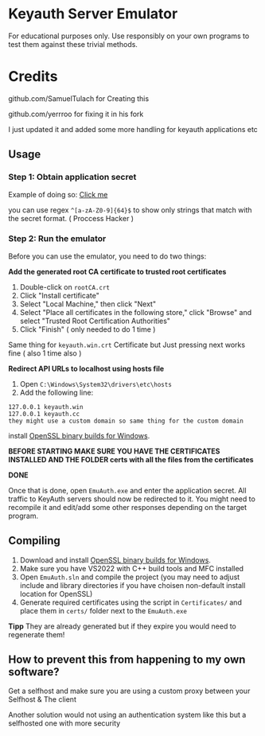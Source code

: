 # Keyauth Server Emulator
For educational purposes only. Use responsibly on your own programs to test them against these trivial methods.

# Credits
github.com/SamuelTulach for Creating this

github.com/yerrroo for fixing it in his fork

I just updated it and added some more handling for keyauth applications etc

## Usage
### Step 1: Obtain application secret
Example of doing so: [Click me](https://player.vimeo.com/video/1006943145?) 

you can use regex `^[a-zA-Z0-9]{64}$` to show only strings that match with the secret format. ( Proccess Hacker )

### Step 2: Run the emulator
Before you can use the emulator, you need to do two things:

**Add the generated root CA certificate to trusted root certificates**
1. Double-click on `rootCA.crt`
2. Click "Install certificate"
3. Select "Local Machine," then click "Next"
4. Select "Place all certificates in the following store," click "Browse" and select "Trusted Root Certification Authorities"
5. Click "Finish" ( only needed to do 1 time )

Same thing for `keyauth.win.crt` Certificate but Just pressing next works fine ( also 1 time also )

**Redirect API URLs to localhost using hosts file**
1. Open `C:\Windows\System32\drivers\etc\hosts`
2. Add the following line:
```
127.0.0.1 keyauth.win
127.0.0.1 keyauth.cc
they might use a custom domain so same thing for the custom domain
```

install [OpenSSL binary builds for Windows](https://kb.firedaemon.com/support/solutions/articles/4000121705#Download-OpenSSL).

**BEFORE STARTING MAKE SURE YOU HAVE THE CERTIFICATES INSTALLED AND THE FOLDER certs with all the files from the certificates**


**DONE**

Once that is done, open `EmuAuth.exe` and enter the application secret. All traffic to KeyAuth servers should now be redirected to it. You might need to recompile it and edit/add some other responses depending on the target program.

## Compiling
1. Download and install [OpenSSL binary builds for Windows](https://kb.firedaemon.com/support/solutions/articles/4000121705#Download-OpenSSL).
2. Make sure you have VS2022 with C++ build tools and MFC installed
3. Open `EmuAuth.sln` and compile the project (you may need to adjust include and library directories if you have choisen non-default install location for OpenSSL)
4. Generate required certificates using the script in `Certificates/` and place them in `certs/` folder next to the `EmuAuth.exe`

**Tipp** They are already generated but if they expire you would need to regenerate them!

## How to prevent this from happening to my own software?

Get a selfhost and make sure you are using a custom proxy between your Selfhost & The client

Another solution would not using an authentication system like this but a selfhosted one with more security
